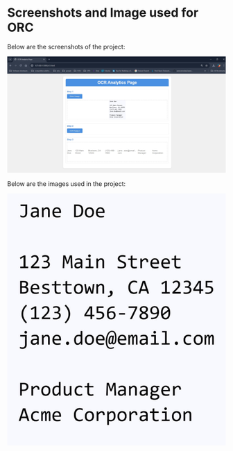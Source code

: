# Screenshots and Image used for ORC

Below are the screenshots of the project:

![Image 1](Screenshot.jpg)

Below are the images used in the project:

![Image 2](product-manager-business-card.jpg)